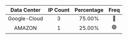 | Data Center | IP Count | Percentage | Freq |
|:------------:|:--------:|:-----------:|:-----:|
| Google-Cloud | 3 | 75.00% | 🔴 |
| AMAZON | 1 | 25.00% | 🟢 |